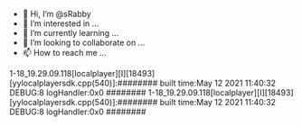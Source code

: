 - 👋 Hi, I’m @sRabby
- 👀 I’m interested in ...
- 🌱 I’m currently learning ...
- 💞️ I’m looking to collaborate on ...
- 📫 How to reach me ...

<!---
sRabby/sRabby is a ✨ special ✨ repository because its `README.md` (this file) appears on your GitHub profile.
You can click the Preview link to take a look at your changes.
--->
1-18_19.29.09.118[localplayer][I][18493][yylocalplayersdk.cpp(540)]:######## built time:May 12 2021 11:40:32 DEBUG:8 logHandler:0x0 ########
1-18_19.29.09.118[localplayer][I][18493][yylocalplayersdk.cpp(540)]:######## built time:May 12 2021 11:40:32 DEBUG:8 logHandler:0x0 ########
